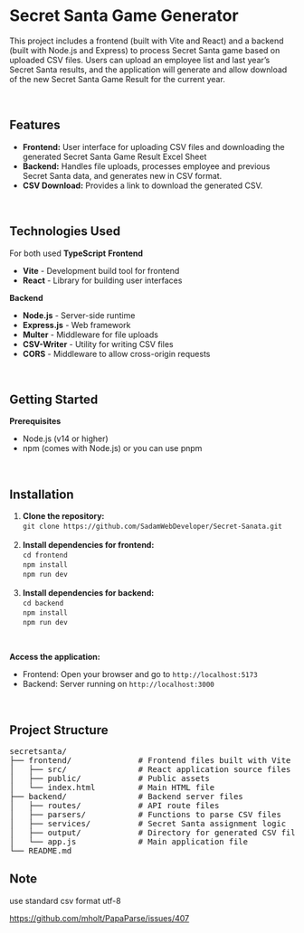 # Secret Santa Game Generator

This project includes a frontend (built with Vite and React) and a backend (built with Node.js and Express) to process Secret Santa game based on uploaded CSV files. Users can upload an employee list and last year’s Secret Santa results, and the application will generate and allow download of the new Secret Santa Game Result for the current year.

<br>

## Features

<ul>
  <li><b>Frontend:</b> User interface for uploading CSV files and downloading the generated Secret Santa Game Result Excel Sheet</li>
  <li><b>Backend:</b> Handles file uploads, processes employee and previous Secret Santa data, and generates new in CSV format.</li>
  <li><b>CSV Download:</b> Provides a link to download the generated CSV.</li>
</ul>

<br>

## Technologies Used
For both used <b>TypeScript</b> 
<b>Frontend</b>
<ul>
  <li><b>Vite</b> - Development build tool for frontend</li>
  <li><b>React</b> - Library for building user interfaces</li>
</ul>

<b>Backend</b>
<ul>
  <li><b>Node.js</b> - Server-side runtime</li>
  <li><b>Express.js</b> - Web framework</li>
  <li><b>Multer</b> - Middleware for file uploads</li>
  <li><b>CSV-Writer</b> - Utility for writing CSV files</li>
  <li><b>CORS</b> - Middleware to allow cross-origin requests</li>
</ul>

<br>

## Getting Started

<b>Prerequisites</b>
<ul>
  <li>Node.js (v14 or higher)</li>
  <li>npm (comes with Node.js) or you can use pnpm </li>
</ul>

<br>

## Installation

<ol>
  <li><b>Clone the repository:</b><br>
    <code>git clone https://github.com/SadamWebDeveloper/Secret-Sanata.git</code>
  </li>
  <br>
  <li><b>Install dependencies for frontend:</b><br>
    <code>cd frontend</code><br>
    <code>npm install</code><br>
    <code>npm run dev</code>
  </li>
  <br>
  <li><b>Install dependencies for backend:</b><br>
    <code>cd backend</code><br>
    <code>npm install</code><br>
    <code>npm run dev</code>
  </li>
</ol>

<br>

<b>Access the application:</b><br>
<ul>
  <li>Frontend: Open your browser and go to <code>http://localhost:5173</code></li>
  <li>Backend: Server running on <code>http://localhost:3000</code></li>
</ul>

<br>

## Project Structure

<pre>
secretsanta/
├── frontend/              # Frontend files built with Vite
│   ├── src/               # React application source files
│   ├── public/            # Public assets
│   └── index.html         # Main HTML file
├── backend/               # Backend server files
│   ├── routes/            # API route files
│   ├── parsers/           # Functions to parse CSV files
│   ├── services/          # Secret Santa assignment logic
│   ├── output/            # Directory for generated CSV files
│   └── app.js             # Main application file
└── README.md
</pre>

## Note 
use standard csv format utf-8 

https://github.com/mholt/PapaParse/issues/407
